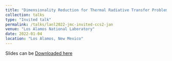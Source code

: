 ```yaml
---
title: "Dimensionality Reduction for Thermal Radiative Transfer Problems Using a Moment-Based Approach Combined with the Proper Orthogonal Decomposition"
collection: talks
type: "Invited talk"
permalink: /talks/lanl2022-jmc-invited-ccs2-jan
venue: "Los Alamos National Laboratory"
date: 2022-01-04
location: "Los Alamos, New Mexico"
---
```


Slides can be [Downloaded here](http://josephcoale.github.io/files/jmc-ccs2-invited-talk-jan-2022.pdf)
